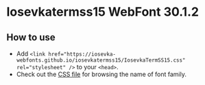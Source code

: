 # Iosevkatermss15 WebFont 30.1.2

## How to use

- Add `<link href="https://iosevka-webfonts.github.io/iosevkatermss15/IosevkaTermSS15.css" rel="stylesheet" />` to your `<head>`.
- Check out the [CSS file](./IosevkaTermSS15.css) for browsing the name of font family.
